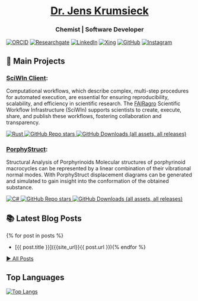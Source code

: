 <h1 align="center"><a href="https://jenskrumsieck.de">Dr. Jens Krumsieck</a></h1>
<h3 align="center">Chemist | Software Developer </h3>

[![ORCID](https://img.shields.io/badge/ORCID-a6ce39?logo=orcid&logoColor=white)](https://orcid.org/0000-0001-6242-5846)
[![Researchgate](https://img.shields.io/badge/Researchgate-00ccbb?logo=researchgate&logoColor=white)](https://www.researchgate.net/profile/Jens-Krumsieck)
[![LinkedIn](https://img.shields.io/badge/LinkedIn-0A66C2?logo=linkedin&logoColor=white)](https://www.linkedin.com/in/jenskrumsieck)
[![Xing](https://img.shields.io/badge/Xing-026466?logo=xing&logoColor=white)](https://www.xing.com/profile/Jens_Krumsieck)
[![GitHub](https://img.shields.io/badge/GitHub-333333?logo=github&logoColor=white)](https://github.com/JensKrumsieck)
[![Instagram](https://img.shields.io/badge/Instagram-DD2A7B?logo=instagram&logoColor=white)](https://www.instagram.com/jens.ation/)

## 🚀 Main Projects

### [SciWIn Client](https://github.com/fairagro/m4.4_sciwin_client):
Computational workflows, which describe complex, multi-step procedures for automated execution, are essential for ensuring reproducibility, scalability, and efficiency in scientific research. The [FAIRagro](https://fairagro.net) Scientific Workflow Infrastructure (SciWIn) supports scientists to create, execute, share, and publish these workflows, fostering collaboration and transparency.

[![Rust](https://img.shields.io/badge/Rust-%23000000.svg?e&logo=rust&logoColor=white) ![GitHub Repo stars](https://img.shields.io/github/stars/fairagro/m4.4_sciwin_client) ![GitHub Downloads (all assets, all releases)](https://img.shields.io/github/downloads/fairagro/m4.4_sciwin_client/total)](https://github.com/fairagro/m4.4_sciwin_client)

### [PorphyStruct](https://github.com/JensKrumsieck/PorphyStruct):

Structural Analysis of Porphyrinoids Molecular structures of porphyrinoid macrocycles can be represented by a linear combination of their vibrational normal modes. With PorphyStruct displacement diagrams can be generated and simulated to gain insight into the conformation of the obtained substance.

[![C#](https://img.shields.io/badge/C%23-%238A2BE2.svg?e&logo=dotnet&logoColor=white) ![GitHub Repo stars](https://img.shields.io/github/stars/jenskrumsieck/porphystruct) ![GitHub Downloads (all assets, all releases)](https://img.shields.io/github/downloads/jenskrumsieck/porphystruct/total)](https://github.com/jenskrumsieck/porphystruct)

## 📚 Latest Blog Posts

{% for post in posts %}
- [{{ post.title }}]({{site_url}}{{ post.url }}){% endfor %}
  
[▶️ All Posts]({{site_url}}/blog)

## Top Languages

[![Top Langs](https://github-readme-stats.vercel.app/api/top-langs/?username=jenskrumsieck&langs_count=10&layout=compact)](https://github.com/anuraghazra/github-readme-stats)
